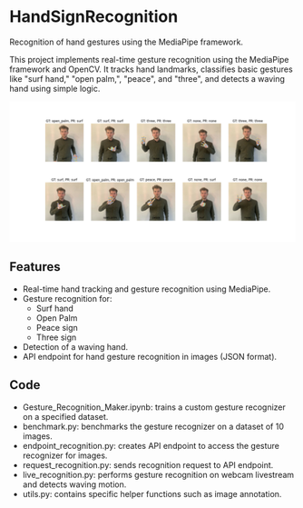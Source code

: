 # HandSignRecognition
Recognition of hand gestures using the MediaPipe framework.

This project implements real-time gesture recognition using the MediaPipe framework and OpenCV. It tracks hand landmarks, classifies basic gestures like "surf hand," "open palm,", "peace", and "three", and detects a waving hand using simple logic.

![alt text](https://github.com/Goioes/HandSignRecognition/blob/main/results/Benchmark_results.png?raw=true)

## Features
- Real-time hand tracking and gesture recognition using MediaPipe.
- Gesture recognition for:
  - Surf hand 
  - Open Palm 
  - Peace sign
  - Three sign
- Detection of a waving hand.
- API endpoint for hand gesture recognition in images (JSON format).

## Code
- Gesture_Recognition_Maker.ipynb: trains a custom gesture recognizer on a specified dataset.
- benchmark.py: benchmarks the gesture recognizer on a dataset of 10 images.
- endpoint_recognition.py: creates API endpoint to access the gesture recognizer for images.
- request_recognition.py: sends recognition request to API endpoint.
- live_recognition.py: performs gesture recognition on webcam livestream and detects waving motion.
- utils.py: contains specific helper functions such as image annotation.




